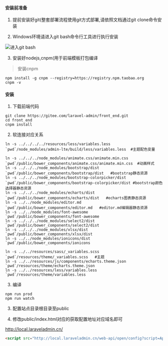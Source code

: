 #### 安装前准备

1. 提前安装好git(整套部署流程使用git方式部署,请依照文档通过git clone命令安装

2. Windows环境请进入git bash命令行工具进行执行安装
   
![进入git bash](https://www.laraveladmin.cn/storage/uploads/images/2020/12/09/DCVTN13VC08tcVTBGtpYB0xzCrhMf1Gq9DNKfEPl.png)

3. 安装好nodejs,cnpm(用于前端模板打包编译

> 安装cnpm

```shell
npm install -g cnpm --registry=https://registry.npm.taobao.org
cnpm -v
```

#### 安装

1. 下载前端代码

```shell
git clone https://gitee.com/laravel-admin/front_end.git
cd front_end
cnpm install
```

2. 软连接对应关系
```shell
ln -s ../../../../resources/less/variables.less `pwd`/node_modules/admin-lte/build/less/variables.less  #主题配色变量

ln -s ../../../node_modules/animate.css/animate.min.css `pwd`/public/bower_components/animate.css/animate.min.css  #动画样式
ln -s ../../../node_modules/bootstrap/dist `pwd`/public/bower_components/bootstrap/dist   #bootstrap静态资源
ln -s ../../../node_modules/bootstrap-colorpicker/dist `pwd`/public/bower_components/bootstrap-colorpicker/dist #bootstrap颜色选择器静态资源
ln -s ../../../node_modules/echarts/dist `pwd`/public/bower_components/echarts/dist   #echarts图表静态资源
ln -s ../../node_modules/editor.md `pwd`/public/bower_components/editor.md   #editor.md编辑器静态资源
ln -s ../../node_modules/font-awesome `pwd`/public/bower_components/font-awesome 
ln -s ../../../node_modules/select2/dist `pwd`/public/bower_components/select2/dist  
ln -s ../../../node_modules/xlsx/dist `pwd`/public/bower_components/xlsx/dist
ln -s ../../node_modules/ionicons/dist `pwd`/public/bower_components/ionicons  

ln -s ../../resources/sass/_variables.scss `pwd`/resources/theme/_variables.scss   #主题
ln -s ../../resources/js/components/echarts.theme.json `pwd`/resources/theme/echarts.theme.json 
ln -s ../../resources/less/variables.less `pwd`/resources/theme/variables.less 
```

3. 编译

```shell
npm run prod
npm run watch
```

3. 配置站点目录根目录至public

4. 修改public/index.html对应的获取配置地址对应域名即可

http://local.laraveladmin.cn/

```html
<script src="http://local.laraveladmin.cn/web-api/open/config?script=AppConfig&amp;time=1638509354" type="application/javascript"></script>
```




